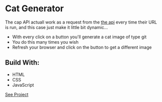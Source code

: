 # Cat Generator
The cap API actuall work as a request from the [the api](http://www.thecatapi.com) every time their URL is run, and this case just make it little bit dynamic...
* With every click on a button you'll generate a cat image of type git
* You do this many times you wish
* Refresh your browser and click on the button to get a different image
## Build With:
* HTML
* CSS
* JavaScript

[See Project](https://touraye.github.io/cat-generator/)
